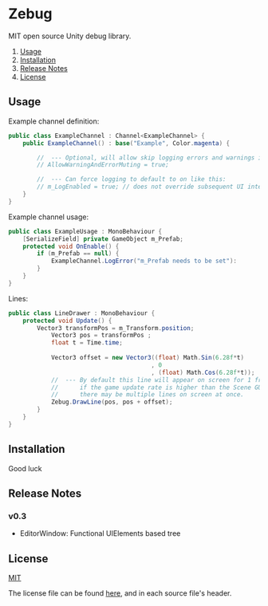Zebug
========

MIT open source Unity debug library.

1. [Usage](#Usage)
1. [Installation](#Installation)
1. [Release Notes](#release-notes)
1. [License](#license)

Usage
-----

Example channel definition:
```C#
public class ExampleChannel : Channel<ExampleChannel> {
    public ExampleChannel() : base("Example", Color.magenta) {

        //  --- Optional, will allow skip logging errors and warnings in a non-editor build
        // AllowWarningAndErrorMuting = true;

        //  --- Can force logging to default to on like this:
        // m_LogEnabled = true; // does not override subsequent UI interactions
    }
}
```
Example channel usage:
```C#
public class ExampleUsage : MonoBehaviour {
    [SerializeField] private GameObject m_Prefab;
    protected void OnEnable() {
        if (m_Prefab == null) {
            ExampleChannel.LogError("m_Prefab needs to be set"):
        }
    }
}
```

Lines:
```C#
public class LineDrawer : MonoBehaviour {
    protected void Update() {
        Vector3 transformPos = m_Transform.position;
            Vector3 pos = transformPos ;
            float t = Time.time;
            
            Vector3 offset = new Vector3((float) Math.Sin(6.28f*t)
                                        , 0
                                        , (float) Math.Cos(6.28f*t));
            //  --- By default this line will appear on screen for 1 frame
            //      if the game update rate is higher than the Scene GUI, 
            //      there may be multiple lines on screen at once.      
            Zebug.DrawLine(pos, pos + offset);
        }
    }
}
```


Installation
------------
Good luck

Release Notes
-------------

### v0.3
 * EditorWindow: Functional UIElements based tree

License
-------

[MIT](https://choosealicense.com/licenses/mit/)

The license file can be found [here](license.md), and in each source file's header.